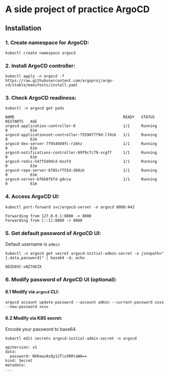 # A side project of practice ArgoCD
## Installation 
### 1. Create namespace for ArgoCD:
```
kubectl create namespace argocd
```
### 2. Install ArgoCD controller:
```
kubectl apply -n argocd -f https://raw.githubusercontent.com/argoproj/argo-cd/stable/manifests/install.yaml
```
### 3. Check ArgoCD readiness:
```
kubectl -n argocd get pods

NAME                                                READY   STATUS    RESTARTS   AGE
argocd-application-controller-0                     1/1     Running   0          61m
argocd-applicationset-controller-75598f7f9d-l7dzk   1/1     Running   0          61m
argocd-dex-server-7f954949fc-r2mhz                  1/1     Running   0          61m
argocd-notifications-controller-89f9c7c79-scgff     1/1     Running   0          61m
argocd-redis-547f5d94cd-mzxfd                       1/1     Running   0          61m
argocd-repo-server-6f85cf755d-db8zk                 1/1     Running   0          61m
argocd-server-bf6b8fbfd-gdccw                       1/1     Running   0          61m
```
### 4. Access ArgoCD UI:
```
kubectl port-forward svc/argocd-server -n argocd 8080:443

Forwarding from 127.0.0.1:8080 -> 8080
Forwarding from [::1]:8080 -> 8080
```
### 5. Get default password of ArgoCD UI:
Default username is `admin`
```
kubectl -n argocd get secret argocd-initial-admin-secret -o jsonpath="{.data.password}" | base64 -d; echo

6DZk03C-vNZ7GKZX
```
### 6. Modify password of ArgoCD UI (optional):
#### 6.1 Modify via `argocd` CLI:
```
argocd account update-password --account admin --current-password xxxx --new-password xxxx
```
#### 6.2 Modify via K8S secret:
Encode your password to base64.
```
kubectl edit secrets argocd-initial-admin-secret -n argocd

apiVersion: v1
data:
  password: NkRaazAzQy12Tlo3R0taWA==
kind: Secret
metadata:
...
```
